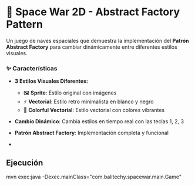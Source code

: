 # 🚀 Space War 2D - Abstract Factory Pattern

Un juego de naves espaciales que demuestra la implementación del **Patrón Abstract Factory** para cambiar dinámicamente entre diferentes estilos visuales.

### ✨ Características

- **3 Estilos Visuales Diferentes:**
  - 🖼️ **Sprite**: Estilo original con imágenes
  - ⚡ **Vectorial**: Estilo retro minimalista en blanco y negro
  - 🌈 **Colorful Vectorial**: Estilo vectorial con colores vibrantes

- **Cambio Dinámico**: Cambia estilos en tiempo real con las teclas 1, 2, 3
- **Patrón Abstract Factory**: Implementación completa y funcional
- 
## Ejecución

mvn exec:java -Dexec.mainClass="com.balitechy.spacewar.main.Game"
